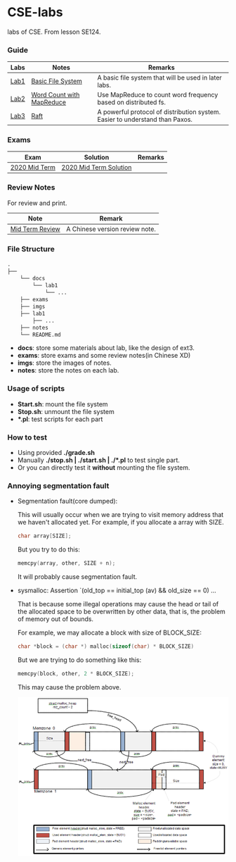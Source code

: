# CSE-labs

labs of CSE. From lesson SE124. 

### Guide

| Labs           | Notes                                        | Remarks                                                      |
| -------------- | -------------------------------------------- | ------------------------------------------------------------ |
| [Lab1](./lab1) | [Basic File System](./notes/Lab1.md)         | A basic file system that will be used in later labs.         |
| [Lab2](./lab2) | [Word Count with MapReduce](./notes/Lab2.md) | Use MapReduce to count word frequency based on distributed fs. |
| [Lab3](./lab3) | [Raft](./notes/Lab3.md) | A powerful protocol of distribution system. Easier to understand than Paxos. |

### Exams

| Exam        | Solution                                        | Remarks                                                      |
| -------------- | -------------------------------------------- | ------------------------------------------------------------ |
| [2020 Mid Term](./exams/2020-CSE-midterm.pdf) | [2020 Mid Term Solution](./exams/2020-CSE-midterm-sol.pdf)         |          |

### Review Notes

For review and print.

| Note      | Remark                                        |
| -------------- | -------------------------------------------- |
| [Mid Term Review](./exams/review_notes) | A Chinese version review note.|         

### File Structure

```
.
├── 
	└── docs
		└── lab1
        	└── ...
	├── exams
	├── imgs
	├── lab1
    	├── ...
	├── notes
	└── README.md
```

+ **docs**: store some materials about lab, like the design of ext3.
+ **exams**: store exams and some review notes(in Chinese XD)
+ **imgs**: store the images of notes.
+ **notes**: store the notes on each lab.

### Usage of scripts

+ **Start.sh**: mount the file system
+ **Stop.sh**: unmount the file system
+ **\*.pl**: test scripts for each part

### How to test

+ Using provided **./grade.sh**
+ Manually **./stop.sh | ./start.sh | ./*.pl** to test single part.
+ Or you can directly test it **without** mounting the file system.

### Annoying segmentation fault

+ Segmentation fault(core dumped):

  This will usually occur when we are trying to visit memory address that we haven't allocated yet. For example, if you allocate a array with SIZE.

  ```c++
  char array[SIZE];
  ```

  But you try to do this:

  ```c++
  memcpy(array, other, SIZE + n);
  ```

  It will probably cause segmentation fault.

+ sysmalloc: Assertion `(old_top == initial_top (av) && old_size == 0) ...

  That is because some illegal operations may cause the head or tail of the allocated space to be overwritten by other data, that is, the problem of memory out of bounds.
  
  For example, we may allocate a block with size of BLOCK_SIZE: 
  
  ```c++
  char *block = (char *) malloc(sizeof(char) * BLOCK_SIZE)
  ```
  
  But we are trying to do something like this: 
  
  ``` c++
  memcpy(block, other, 2 * BLOCK_SIZE);
  ```
  
  This may cause the problem above.
  
  ![image](./imgs/malloc_heap.png)
